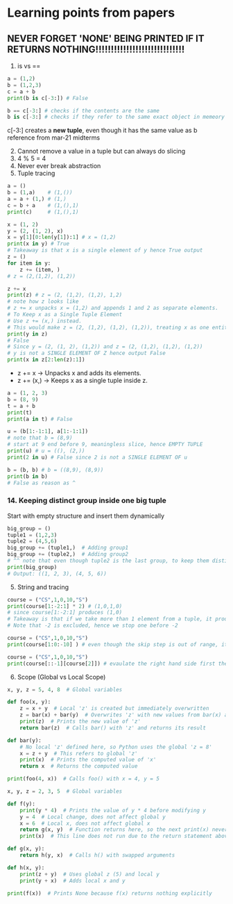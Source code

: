 # Learning points from papers
## NEVER FORGET 'NONE' BEING PRINTED IF IT RETURNS NOTHING!!!!!!!!!!!!!!!!!!!!!!!!!!!!!
1) is vs ==
```python
a = (1,2)
b = (1,2,3)
c = a + b
print(b is c[-3:]) # False

b == c[-3:] # checks if the contents are the same
b is c[-3:] # checks if they refer to the same exact object in memeory
```
c[-3:] creates a **new tuple**, even though it has the same value as b  
reference from mar-21 midterms

2) Cannot remove a value in a tuple but can always do slicing
3) 4 % 5 = 4
3) Never ever break abstraction
4) Tuple tracing
```python
a = ()
b = (1,a)    # (1,())
a = a + (1,) # (1,)
c = b + a    # (1,(),1)
print(c)     # (1,(),1)
```
```python
x = (1, 2)
y = (2, (1, 2), x)
x = y[1][0:len(y[1]):1] # x = (1,2)
print(x in y) # True
# Takeaway is that x is a single element of y hence True output
z = () 
for item in y:
    z += (item, )
# z = (2,(1,2), (1,2))

z += x 
print(z) # z = (2, (1,2), (1,2), 1,2) 
# note how z looks like
# z += x unpacks x = (1,2) and appends 1 and 2 as separate elements.
# To Keep x as a Single Tuple Element
# Use z += (x,) instead.
# This would make z = (2, (1,2), (1,2), (1,2)), treating x as one entity.
print(y in z)
# False 
# Since y = (2, (1, 2), (1,2)) and z = (2, (1,2), (1,2), (1,2))
# y is not a SINGLE ELEMENT OF Z hence output False
print(x in z[2:len(z):1])
```
- z += x → Unpacks x and adds its elements.
- z += (x,) → Keeps x as a single tuple inside z.
```python
a = (1, 2, 3)
b = (8, 9)
t = a + b
print(t)
print(a in t) # False

u = (b[1:-1:1], a[1:-1:1])
# note that b = (8,9)
# start at 9 end before 9, meaningless slice, hence EMPTY TUPLE
print(u) # u = ((), (2,))
print(2 in u) # False since 2 is not a SINGLE ELEMENT OF u

b = (b, b) # b = ((8,9), (8,9))
print(b in b)
# False as reason as ^ 
```
### 14. Keeping distinct group inside one big tuple
Start with empty structure and insert them dynamically
```python
big_group = ()
tuple1 = (1,2,3)
tuple2 = (4,5,6)
big_group += (tuple1,)  # Adding group1
big_group += (tuple2,)  # Adding group2
# ^^ note that even though tuple2 is the last group, to keep them distinct still add the , behind
print(big_group)
# Output: ((1, 2, 3), (4, 5, 6))
```

5) String and tracing
```python
course = ("CS",1,0,10,"S")
print(course[1:-2:1] * 2) # (1,0,1,0) 
# since course[1:-2:1] produces (1,0) 
# Takeaway is that if we take more than 1 element from a tuple, it produces another tuple and not a single element
# Note that -2 is excluded, hence we stop one before -2 
```
```python
course = ("CS",1,0,10,"S")
print(course[1:0:-10] ) # even though the skip step is out of range, it still takes the first value
```
```python
course = ("CS",1,0,10,"S")
print(course[::-1][course[2]]) # evaulate the right hand side first then at the end go from Left to Right
```

6) Scope (Global vs Local Scope)
```python
x, y, z = 5, 4, 8  # Global variables

def foo(x, y):
    z = x + y  # Local 'z' is created but immediately overwritten
    z = bar(x) + bar(y)  # Overwrites 'z' with new values from bar(x) and bar(y)
    print(z)  # Prints the new value of 'z'
    return bar(z)  # Calls bar() with 'z' and returns its result

def bar(y):
    # No local 'z' defined here, so Python uses the global 'z = 8'
    x = z + y  # This refers to global 'z'
    print(x)  # Prints the computed value of 'x'
    return x  # Returns the computed value

print(foo(4, x))  # Calls foo() with x = 4, y = 5
```

```python
x, y, z = 2, 3, 5  # Global variables

def f(y):
    print(y * 4)  # Prints the value of y * 4 before modifying y
    y = 4  # Local change, does not affect global y
    x = 6  # Local x, does not affect global x
    return g(x, y)  # Function returns here, so the next print(x) never executes
    print(x)  # This line does not run due to the return statement above

def g(x, y):
    return h(y, x)  # Calls h() with swapped arguments

def h(x, y):
    print(z + y)  # Uses global z (5) and local y
    print(y + x)  # Adds local x and y

print(f(x))  # Prints None because f(x) returns nothing explicitly
```